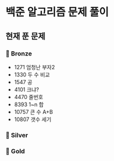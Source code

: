 # 백준 알고리즘 문제 풀이

## 현재 푼 문제
### 🥉 Bronze
- 1271 엄청난 부자2
- 1330 두 수 비교
- 1547 공
- 4101 크냐?
- 4470 줄번호
- 8393 1~n 합 
- 10757 큰 수 A+B
- 10807 갯수 세기


### 🥈 Silver

### 🥇 Gold

